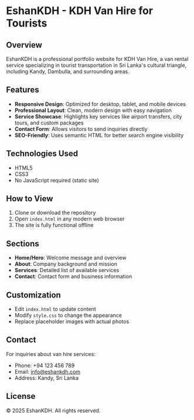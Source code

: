 # EshanKDH - KDH Van Hire for Tourists

## Overview
EshanKDH is a professional portfolio website for KDH Van Hire, a van rental service specializing in tourist transportation in Sri Lanka's cultural triangle, including Kandy, Dambulla, and surrounding areas.

## Features
- **Responsive Design**: Optimized for desktop, tablet, and mobile devices
- **Professional Layout**: Clean, modern design with easy navigation
- **Service Showcase**: Highlights key services like airport transfers, city tours, and custom packages
- **Contact Form**: Allows visitors to send inquiries directly
- **SEO-Friendly**: Uses semantic HTML for better search engine visibility

## Technologies Used
- HTML5
- CSS3
- No JavaScript required (static site)

## How to View
1. Clone or download the repository
2. Open `index.html` in any modern web browser
3. The site is fully functional offline

## Sections
- **Home/Hero**: Welcome message and overview
- **About**: Company background and mission
- **Services**: Detailed list of available services
- **Contact**: Contact form and business information

## Customization
- Edit `index.html` to update content
- Modify `style.css` to change the appearance
- Replace placeholder images with actual photos

## Contact
For inquiries about van hire services:
- Phone: +94 123 456 789
- Email: info@eshankdh.com
- Address: Kandy, Sri Lanka

## License
© 2025 EshanKDH. All rights reserved.
